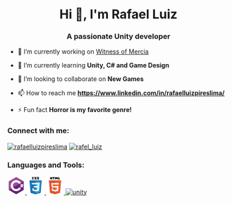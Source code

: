 <h1 align="center">Hi 👋, I'm Rafael Luiz</h1>
<h3 align="center">A passionate Unity developer</h3>

- 🔭 I’m currently working on [Witness of Mercia](https://www.instagram.com/bluememoriestt?utm_source=ig_web_button_share_sheet&igsh=ZDNlZDc0MzIxNw==)

- 🌱 I’m currently learning **Unity, C# and Game Design**

- 👯 I’m looking to collaborate on **New Games**

- 📫 How to reach me **https://www.linkedin.com/in/rafaelluizpireslima/**

- ⚡ Fun fact **Horror is my favorite genre!**

<h3 align="left">Connect with me:</h3>
<p align="left">
<a href="https://linkedin.com/in/rafaelluizpireslima" target="blank"><img align="center" src="https://raw.githubusercontent.com/rahuldkjain/github-profile-readme-generator/master/src/images/icons/Social/linked-in-alt.svg" alt="rafaelluizpireslima" height="30" width="40" /></a>
<a href="https://instagram.com/rafel_luiz" target="blank"><img align="center" src="https://raw.githubusercontent.com/rahuldkjain/github-profile-readme-generator/master/src/images/icons/Social/instagram.svg" alt="rafel_luiz" height="30" width="40" /></a>
</p>

<h3 align="left">Languages and Tools:</h3>
<p align="left"> <a href="https://www.w3schools.com/cs/" target="_blank" rel="noreferrer"> <img src="https://raw.githubusercontent.com/devicons/devicon/master/icons/csharp/csharp-original.svg" alt="csharp" width="40" height="40"/> </a> <a href="https://www.w3schools.com/css/" target="_blank" rel="noreferrer"> <img src="https://raw.githubusercontent.com/devicons/devicon/master/icons/css3/css3-original-wordmark.svg" alt="css3" width="40" height="40"/> </a> <a href="https://www.w3.org/html/" target="_blank" rel="noreferrer"> <img src="https://raw.githubusercontent.com/devicons/devicon/master/icons/html5/html5-original-wordmark.svg" alt="html5" width="40" height="40"/> </a> <a href="https://unity.com/" target="_blank" rel="noreferrer"> <img src="https://www.vectorlogo.zone/logos/unity3d/unity3d-icon.svg" alt="unity" width="40" height="40"/> </a> </p>


<!---
Raphox22/Raphox22 is a ✨ special ✨ repository because its `README.md` (this file) appears on your GitHub profile.
You can click the Preview link to take a look at your changes.
--->
